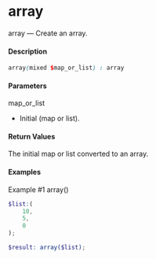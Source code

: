 # array

array — Create an array.

#### __Description__

```scss
array(mixed $map_or_list) : array
```

#### __Parameters__
map_or_list
- Initial (map or list).

#### __Return Values__
The initial map or list converted to an array.


#### __Examples__
Example #1 array()
```scss
$list:(
    10,
    5,
    0
);

$result: array($list);
```